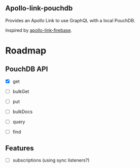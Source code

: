 ## Apollo-link-pouchdb

Provides an Apollo Link to use GraphQL with a local PouchDB.

Inspired by [apollo-link-firebase](https://github.com/Canner/apollo-link-firebase).

# Roadmap

## PouchDB API

- [x] get

- [ ] bulkGet

- [ ] put

- [ ] bulkDocs

- [ ] query

- [ ] find

## Features

- [ ] subscriptions (using sync listeners?)
